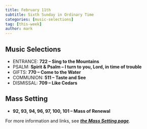 ```yaml
---
title: February 11th 
subtitle: Sixth Sunday in Ordinary Time
categories: [music-selections]
tag: [this-week]
author: mark
---
```


## Music Selections

- ENTRANCE: **722 – Sing to the Mountains**
- PSALM: **Spirit & Psalm – I turn to you, Lord, in time of trouble**
- GIFTS: **770 – Come to the Water**
- COMMUNION: **511 – Taste and See**
- DISMISSAL: **709 – Like Cedars**

## Mass Setting

- **92, 93, 94, 96, 97, 100, 101 – Mass of Renewal**

For more information and links, see _**[the Mass Setting page](/mass-setting/)**_.
